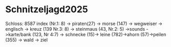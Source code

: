 # Schnitzeljagd2025
Schloss: 8587
index  (Nr.1: 8) -> piraten(27) -> morse (147) -> wegweiser -> englisch -> kreuz  (139   Nr.3: 8) -> steinmaus  (43, Nr.2: 5) ->sounds ->karte/bank (123, Nr 4:7) -> schnecke (15)-> leine (782)->ahorn (57)->peilen (355) -> wald  -> ziel
